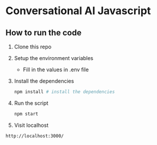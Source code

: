 # Conversational AI Javascript

## How to run the code

1. Clone this repo
2. Setup the environment variables
   - Fill in the values in .env file
3. Install the dependencies

   ```bash
   npm install # install the dependencies
   ```

4. Run the script

   ```bash
   npm start
   ```

5. Visit localhost

```html
http://localhost:3000/
```
